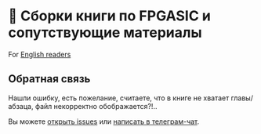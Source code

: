 # :closed_book: Сборки книги по FPGASIC и сопутствующие материалы

For [English readers](README_en.md)


## Обратная связь

Нашли ошибку, есть пожелание, считаете, что в книге не хватает главы/абзаца, файл некорректно обображается?!..

Вы можете [открыть issues](https://github.com/iDoka/mastering-fpgasic-book/issues/new/choose) или [написать в телеграм-чат](https://t.me/joinchat/hvutlYBGU35mOGEy).














































